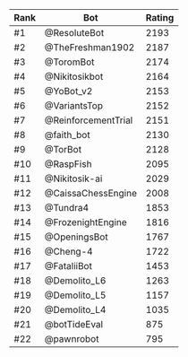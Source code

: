 Rank|Bot|Rating
---|---|---
#1|@ResoluteBot|2193
#2|@TheFreshman1902|2187
#3|@ToromBot|2174
#4|@Nikitosikbot|2164
#5|@YoBot_v2|2153
#6|@VariantsTop|2152
#7|@ReinforcementTrial|2151
#8|@faith_bot|2130
#9|@TorBot|2128
#10|@RaspFish|2095
#11|@Nikitosik-ai|2029
#12|@CaissaChessEngine|2008
#13|@Tundra4|1853
#14|@FrozenightEngine|1816
#15|@OpeningsBot|1767
#16|@Cheng-4|1722
#17|@FataliiBot|1453
#18|@Demolito_L6|1263
#19|@Demolito_L5|1157
#20|@Demolito_L4|1035
#21|@botTideEval|875
#22|@pawnrobot|795
